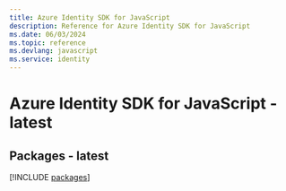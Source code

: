 ```yaml
---
title: Azure Identity SDK for JavaScript
description: Reference for Azure Identity SDK for JavaScript
ms.date: 06/03/2024
ms.topic: reference
ms.devlang: javascript
ms.service: identity
---
```

# Azure Identity SDK for JavaScript - latest
## Packages - latest
[!INCLUDE [packages](identity-index.md)]